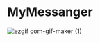 # MyMessanger

![ezgif com-gif-maker (1)](https://user-images.githubusercontent.com/90031554/146682053-1fc1ceb5-98f0-4ff6-8550-cc5897160834.gif)
